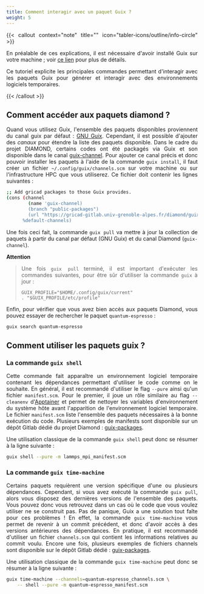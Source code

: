 ```yaml
---
title: Comment interagir avec un paquet Guix ?
weight: 5
---
```


<div align="justify">

{{< callout context="note" title="" icon="tabler-icons/outline/info-circle" >}}

En préalable de ces explications, il est nécessaire d'avoir installé Guix sur votre machine ; voir [ce lien](/documentation/install/install-guix/) pour plus de détails.

Ce tutoriel explicite les principales commandes permettant d'interagir avec les paquets Guix pour générer et interagir avec des environnements logiciels temporaires.

{{< /callout >}}

## Comment accéder aux paquets diamond ?

Quand vous utilisez Guix, l'ensemble des paquets disponibles proviennent du canal guix par défaut : [GNU Guix](https://hpc.guix.info/browse). Cependant, il est possible d'ajouter des *canaux* pour étendre la liste des paquets disponible. Dans le cadre du projet DIAMOND, certains codes ont été packagés via Guix et son disponible dans le canal [guix-channel](https://gricad-gitlab.univ-grenoble-alpes.fr/diamond/guix/guix-channel). Pour ajouter ce canal précis et donc pouvoir installer les paquets à l'aide de la commande `guix install`, il faut créer un fichier `~/.config/guix/channels.scm` sur votre machine ou sur l'infrastructure HPC que vous utiliserez. Ce fichier doit contenir les lignes suivantes :

```bash
;; Add gricad packages to those Guix provides.
(cons (channel
        (name 'guix-channel)
        (branch "public-packages")
        (url "https://gricad-gitlab.univ-grenoble-alpes.fr/diamond/guix/guix-channel.git"))
      %default-channels)
```

Une fois ceci fait, la commande `guix pull` va mettre à jour la collection de paquets à partir du canal par défaut (GNU Guix) et du canal Diamond (`guix-channel`).

**Attention**
>
> Une fois `guix pull` terminé, il est important d'exécuter les commandes suivantes, pour être sûr d'utiliser la commande `guix` à jour :
>
>```
>GUIX_PROFILE="$HOME/.config/guix/current"
>. "$GUIX_PROFILE/etc/profile"
>```

Enfin, pour vérifier que vous avez bien accès aux paquets Diamond, vous pouvez essayer de rechercher le paquet `quantum-espresso` :

```bash
guix search quantum-espresso
```

## Comment utiliser les paquets guix ?

### La commande `guix shell`

Cette commande fait apparaître un environnement logiciel temporaire contenant les dépendances permettant d'utiliser le code comme on le souhaite. En général, il est recommandé d'utiliser le flag `--pure` ainsi qu'un fichier `manifest.scm`. Pour le premier, il joue un rôle similaire au flag `--cleanenv` d'[Apptainer](/documentation/use/apptainer-isolation-flags/) et permet de nettoyer les variables d'environnement du système hôte avant l'apparition de l'environnement logiciel temporaire. Le fichier `manifest.scm` liste l'ensemble des paquets nécessaires à la bonne exécution du code. Plusieurs exemples de manifests sont disponible sur un dépôt Gitlab dédié du projet Diamond : [guix-packages](https://gricad-gitlab.univ-grenoble-alpes.fr/diamond/guix/guix-packages/-/tree/master/manifests?ref_type=heads).

Une utilisation classique de la commande `guix shell` peut donc se résumer à la ligne suivante :

```bash
guix shell --pure -m lammps_mpi_manifest.scm
```

### La commande `guix time-machine`

Certains paquets requièrent une version spécifique d'une ou plusieurs dépendances. Cependant, si vous avez exécuté la commande `guix pull`, alors vous disposez des dernières versions de l'ensemble des paquets. Vous pouvez donc vous retrouvez dans un cas où le code que vous voulez utiliser ne se construit pas. Pas de panique, Guix a une solution tout faîte pour ces problèmes ! En effet, la commande `guix time-machine` vous permet de revenir à un commit précédent, et donc d'avoir accès à des versions antérieures des dépendances. En pratique, il est recommandé d'utiliser un fichier `channels.scm` qui contient les informations relatives au commit voulu. Encore une fois, plusieurs exemples de fichiers channels sont disponible sur le dépôt Gitlab dédié : [guix-packages](https://gricad-gitlab.univ-grenoble-alpes.fr/diamond/guix/guix-packages/-/tree/master/manifests/with_time_machine?ref_type=heads).

Une utilisation classique de la commande `guix time-machine` peut donc se résumer à la ligne suivante :

```bash
guix time-machine --channels=quantum-espresso_channels.scm \
    -- shell --pure -m quantum-espresso_manifest.scm
```

</div>
